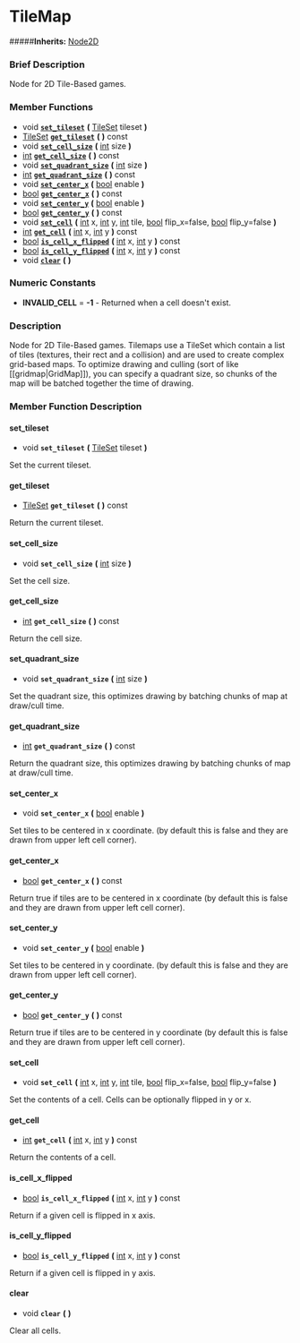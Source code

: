 #  TileMap  
#####**Inherits:** [Node2D](class_node2d)

###  Brief Description  
Node for 2D Tile-Based games.

###  Member Functions 
  * void  **[`set_tileset`](#set_tileset)**  **(** [TileSet](class_tileset) tileset  **)**
  * [TileSet](class_tileset)  **[`get_tileset`](#get_tileset)**  **(** **)** const
  * void  **[`set_cell_size`](#set_cell_size)**  **(** [int](class_int) size  **)**
  * [int](class_int)  **[`get_cell_size`](#get_cell_size)**  **(** **)** const
  * void  **[`set_quadrant_size`](#set_quadrant_size)**  **(** [int](class_int) size  **)**
  * [int](class_int)  **[`get_quadrant_size`](#get_quadrant_size)**  **(** **)** const
  * void  **[`set_center_x`](#set_center_x)**  **(** [bool](class_bool) enable  **)**
  * [bool](class_bool)  **[`get_center_x`](#get_center_x)**  **(** **)** const
  * void  **[`set_center_y`](#set_center_y)**  **(** [bool](class_bool) enable  **)**
  * [bool](class_bool)  **[`get_center_y`](#get_center_y)**  **(** **)** const
  * void  **[`set_cell`](#set_cell)**  **(** [int](class_int) x, [int](class_int) y, [int](class_int) tile, [bool](class_bool) flip_x=false, [bool](class_bool) flip_y=false  **)**
  * [int](class_int)  **[`get_cell`](#get_cell)**  **(** [int](class_int) x, [int](class_int) y  **)** const
  * [bool](class_bool)  **[`is_cell_x_flipped`](#is_cell_x_flipped)**  **(** [int](class_int) x, [int](class_int) y  **)** const
  * [bool](class_bool)  **[`is_cell_y_flipped`](#is_cell_y_flipped)**  **(** [int](class_int) x, [int](class_int) y  **)** const
  * void  **[`clear`](#clear)**  **(** **)**

###  Numeric Constants  
  * **INVALID_CELL** = **-1** - Returned when a cell doesn't exist.

###  Description  
Node for 2D Tile-Based games. Tilemaps use a TileSet which contain a list of tiles (textures, their rect and a collision) and are used to create complex grid-based maps.
	To optimize drawing and culling (sort of like [[gridmap|GridMap]]), you can specify a quadrant size, so chunks of the map will be batched together the time of drawing.

###  Member Function Description  

#### <a name="set_tileset">set_tileset</a>
  * void  **`set_tileset`**  **(** [TileSet](class_tileset) tileset  **)**

Set the current tileset.

#### <a name="get_tileset">get_tileset</a>
  * [TileSet](class_tileset)  **`get_tileset`**  **(** **)** const

Return the current tileset.

#### <a name="set_cell_size">set_cell_size</a>
  * void  **`set_cell_size`**  **(** [int](class_int) size  **)**

Set the cell size.

#### <a name="get_cell_size">get_cell_size</a>
  * [int](class_int)  **`get_cell_size`**  **(** **)** const

Return the cell size.

#### <a name="set_quadrant_size">set_quadrant_size</a>
  * void  **`set_quadrant_size`**  **(** [int](class_int) size  **)**

Set the quadrant size, this optimizes drawing by batching chunks of map at draw/cull time.

#### <a name="get_quadrant_size">get_quadrant_size</a>
  * [int](class_int)  **`get_quadrant_size`**  **(** **)** const

Return the quadrant size, this optimizes drawing by batching chunks of map at draw/cull time.

#### <a name="set_center_x">set_center_x</a>
  * void  **`set_center_x`**  **(** [bool](class_bool) enable  **)**

Set tiles to be centered in x coordinate. (by default this is false and they are drawn from upper left cell corner).

#### <a name="get_center_x">get_center_x</a>
  * [bool](class_bool)  **`get_center_x`**  **(** **)** const

Return true if tiles are to be centered in x coordinate (by default this is false and they are drawn from upper left cell corner).

#### <a name="set_center_y">set_center_y</a>
  * void  **`set_center_y`**  **(** [bool](class_bool) enable  **)**

Set tiles to be centered in y coordinate. (by default this is false and they are drawn from upper left cell corner).

#### <a name="get_center_y">get_center_y</a>
  * [bool](class_bool)  **`get_center_y`**  **(** **)** const

Return true if tiles are to be centered in y coordinate (by default this is false and they are drawn from upper left cell corner).

#### <a name="set_cell">set_cell</a>
  * void  **`set_cell`**  **(** [int](class_int) x, [int](class_int) y, [int](class_int) tile, [bool](class_bool) flip_x=false, [bool](class_bool) flip_y=false  **)**

Set the contents of a cell. Cells can be optionally flipped in y or x.

#### <a name="get_cell">get_cell</a>
  * [int](class_int)  **`get_cell`**  **(** [int](class_int) x, [int](class_int) y  **)** const

Return the contents of a cell.

#### <a name="is_cell_x_flipped">is_cell_x_flipped</a>
  * [bool](class_bool)  **`is_cell_x_flipped`**  **(** [int](class_int) x, [int](class_int) y  **)** const

Return if a given cell is flipped in x axis.

#### <a name="is_cell_y_flipped">is_cell_y_flipped</a>
  * [bool](class_bool)  **`is_cell_y_flipped`**  **(** [int](class_int) x, [int](class_int) y  **)** const

Return if a given cell is flipped in y axis.

#### <a name="clear">clear</a>
  * void  **`clear`**  **(** **)**

Clear all cells.
